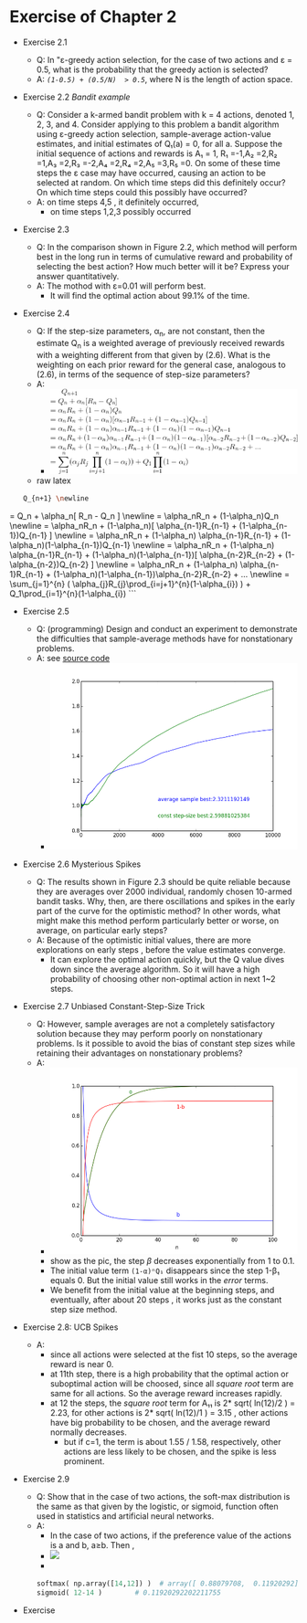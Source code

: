 
# Exercise of Chapter 2

- Exercise 2.1 
    - Q: In "ε-greedy action selection, for the case of two actions and ε = 0.5, what is the probability that the greedy action is selected?
    - A: *`(1-0.5) + (0.5/N)  > 0.5`*,  where N is the length of action space.

- Exercise 2.2  *Bandit example*
    - Q: Consider a k-armed bandit problem with k = 4 actions, denoted 1, 2, 3, and 4. Consider applying to this problem a bandit algorithm using ε-greedy action selection, sample-average action-value estimates, and initial estimates of Q₁(a) = 0, for all a. Suppose the initial sequence of actions and rewards is A₁ = 1, R₁ =-1,A₂ =2,R₂ =1,A₃ =2,R₃ =-2,A₄ =2,R₄ =2,A₅ =3,R₅ =0. On some of these time steps the ε case may have occurred, causing an action to be selected at random. On which time steps did this definitely occur? On which time steps could this possibly have occurred?
    - A: on time steps 4,5 , it definitely occurred, 
        - on time steps 1,2,3  possibly occurred

- Exercise 2.3 
    - Q: In the comparison shown in Figure 2.2, which method will perform best in the long run in terms of cumulative reward and probability of selecting the best action? How much better will it be? Express your answer quantitatively.
    - A: The mothod with ε=0.01 will perform best.  
        - It will find the optimal action about 99.1% of the time.

- Exercise 2.4 
    - Q: If the step-size parameters, α<sub>n</sub>, are not constant, then the estimate Q<sub>n</sub> is a weighted average of previously received rewards with a weighting different from that given by (2.6). What is the weighting on each prior reward for the general case, analogous to (2.6), in terms of the sequence of step-size parameters?
    - A:
        - ![](exec2.4.gif)
    - raw latex
    ```bash
    Q_{n+1} \newline
= Q_n + \alpha_n[ R_n - Q_n ] \newline
= \alpha_nR_n + (1-\alpha_n)Q_n \newline
= \alpha_nR_n + (1-\alpha_n)[ \alpha_{n-1}R_{n-1} + (1-\alpha_{n-1})Q_{n-1} ] \newline
= \alpha_nR_n + (1-\alpha_n) \alpha_{n-1}R_{n-1} + (1-\alpha_n)(1-\alpha_{n-1})Q_{n-1} \newline
= \alpha_nR_n + (1-\alpha_n) \alpha_{n-1}R_{n-1} + (1-\alpha_n)(1-\alpha_{n-1})[ \alpha_{n-2}R_{n-2} + (1-\alpha_{n-2})Q_{n-2} ] \newline
= \alpha_nR_n + (1-\alpha_n) \alpha_{n-1}R_{n-1} + (1-\alpha_n)(1-\alpha_{n-1})\alpha_{n-2}R_{n-2} + ... \newline
= \sum_{j=1}^{n} ( \alpha_{j}R_{j}\prod_{i=j+1}^{n}(1-\alpha_{i}) ) + Q_1\prod_{i=1}^{n}(1-\alpha_{i})
    ```

- Exercise 2.5
    - Q: (programming) Design and conduct an experiment to demonstrate the difficulties that sample-average methods have for nonstationary problems.
    - A: see [source code](exec2.5.py)
        - ![](exec2.5.png)

- Exercise 2.6  Mysterious Spikes 
    - Q: The results shown in Figure 2.3 should be quite reliable because they are averages over 2000 individual, randomly chosen 10-armed bandit tasks. Why, then, are there oscillations and spikes in the early part of the curve for the optimistic method? In other words, what might make this method perform particularly better or worse, on average, on particular early steps?
    - A: Because of the optimistic initial values,  there are more explorations  on early steps , before the value estimates converge.
        - It can explore the optimal action quickly, but the Q value dives down since the average algorithm. So it will have a high probability of choosing other non-optimal action in next 1~2 steps.

- Exercise 2.7 Unbiased Constant-Step-Size Trick
    - Q: However, sample averages are not a completely satisfactory solution because they may perform poorly on nonstationary problems. Is it possible to avoid the bias of constant step sizes while retaining their advantages on nonstationary problems? 
    - A:
        - ![](exec2.7.png)
        - show as the pic,  the step *β* decreases exponentially from 1 to 0.1. 
        - The initial value term `(1-α)ⁿQ₁`  disappears since the step 1-β₁ equals 0.  But the initial value still works in the *error* terms. 
        - We benefit from the initial value at the beginning steps, and eventually, after about 20 steps , it works just as the constant step size method.

- Exercise 2.8: UCB Spikes
    - A:
        - since all actions were selected at the fist 10 steps,  so the average reward is near 0.
        - at 11th step,  there is a high probability that the optimal action or suboptimal action  will be choosed, since all *square root* term are same for all actions. So the average reward increases rapidly.
        - at 12 the steps, the *square root* term for A₁₁ is 2* sqrt( ln(12)/2 ) = 2.23,  for other actions is  2* sqrt( ln(12)/1 ) = 3.15 , other actions have big probability to be chosen, and the average reward normally decreases.
            - but if c=1,  the term is about 1.55 / 1.58, respectively,  other actions are less likely to be chosen, and the spike is less prominent.

- Exercise 2.9 
    - Q: Show that in the case of two actions, the soft-max distribution is the same as that given by the logistic, or sigmoid, function often used in statistics and artificial neural networks.
    - A: 
        - In the case of two actions, if the preference value of the actions is a and b,  a≥b.  Then ,
        - ![](https://raw.githubusercontent.com/mebusy/notes/master/imgs/softmax-sigmoid.gif)
        - 
        ```python
        softmax( np.array([14,12]) )  # array([ 0.88079708,  0.11920292])
        sigmoid( 12-14 )        # 0.11920292202211755
        ```

- Exercise



